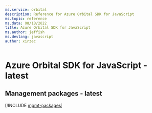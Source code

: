 ```yaml
---
ms.service: orbital
description: Reference for Azure Orbital SDK for JavaScript
ms.topic: reference
ms.data: 08/18/2022
title: Azure Orbital SDK for JavaScript
ms.author: jeffish
ms.devlang: javascript
author: xirzec
---
```

# Azure Orbital SDK for JavaScript - latest

## Management packages - latest
[!INCLUDE [mgmt-packages](orbital-mgmt-index.md)]